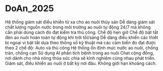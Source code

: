 # DoAn_2025
Hệ thống giám sát điều khiển từ xa cho ao nuôi thủy sản
Dễ dàng giám sát chất lượng nguồn nước trong môi trường ao nuôi tự động 24/7 mà không cần phải dùng cách đo đạt kiểm tra thủ công. 
Chế độ hẹn giờ
Chế độ bật tắt đèn ao nuôi hoàn toàn tự động khi trời tối/sáng
Dễ dàng điều khiển các thiết bị ngoại vi bật tắt dựa theo thông số kỹ thuật mà các cảm biến đo đạt được theo 2 chế độ: Auto và thủ công
Hệ thống ổn định mực nước ao nuôi, chống tràn, chống cạn
Sử dụng AI phân tích bệnh trong ao nuôi
Chat cộng đồng, nơi dành cho nhà nông thỏa sức chia sẽ kinh nghiệm cùng nhau phát triển.
Giám sát, điều khiển ao nuôi ở bất kỳ nơi đâu. Không giới hạn khoảng cách.
